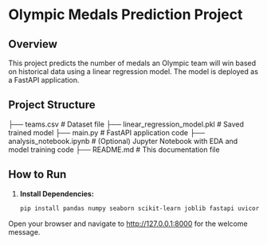 # Olympic Medals Prediction Project

## Overview
This project predicts the number of medals an Olympic team will win based on historical data using a linear regression model. The model is deployed as a FastAPI application.

## Project Structure
├── teams.csv # Dataset file ├── linear_regression_model.pkl # Saved trained model ├── main.py # FastAPI application code ├── analysis_notebook.ipynb # (Optional) Jupyter Notebook with EDA and model training code ├── README.md # This documentation file

## How to Run

1. **Install Dependencies:**
   ```bash
   pip install pandas numpy seaborn scikit-learn joblib fastapi uvicorn
Open your browser and navigate to http://127.0.0.1:8000 for the welcome message.
